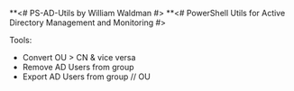 **<# PS-AD-Utils by William Waldman #>
**<# PowerShell Utils for Active Directory Management and Monitoring #>

Tools:
  - Convert OU > CN & vice versa
  - Remove AD Users from group
  - Export AD Users from group // OU
